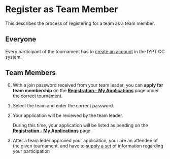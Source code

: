# Register as Team Member

This describes the process of registering for a team as a team member.

## Everyone

Every participant of the tournament has to [create an account](account.md) in the IYPT CC system.

## Team Members

0. With a join password received from your team leader, you can **apply for team membership** on the [**Registration - My Applications**](https://cc.iypt.org/registration/list) page under the correct tournament.

0. Select the team and enter the correct password.

0. Your application will be reviewed by the team leader.

    During this time, your application will be listed as pending on the [**Registration - My Applications**](https://cc.iypt.org/registration/list) page.

0. After a team leder approved your application, your are an attendee of the given tournament, and have to [supply a set](participation_data.md) of information regarding your participation